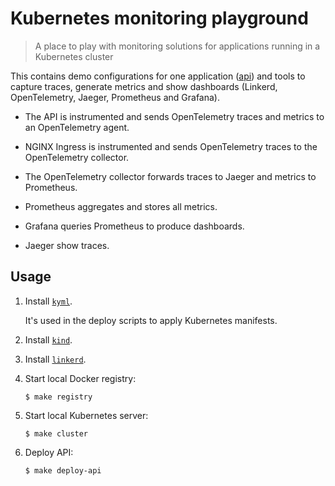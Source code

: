 # Kubernetes monitoring playground

> A place to play with monitoring solutions for applications running in a Kubernetes cluster

This contains demo configurations for one application ([api](./api)) and tools to capture traces, generate metrics and show dashboards (Linkerd, OpenTelemetry, Jaeger, Prometheus and Grafana).

- The API is instrumented and sends OpenTelemetry traces and metrics to an OpenTelemetry agent.

- NGINX Ingress is instrumented and sends OpenTelemetry traces to the OpenTelemetry collector.

- The OpenTelemetry collector forwards traces to Jaeger and metrics to Prometheus.

- Prometheus aggregates and stores all metrics.

- Grafana queries Prometheus to produce dashboards.

- Jaeger show traces.

## Usage

1. Install [`kyml`](https://github.com/frigus02/kyml).

   It's used in the deploy scripts to apply Kubernetes manifests.

1. Install [`kind`](https://kind.sigs.k8s.io).

1. Install [`linkerd`](https://linkerd.io/2/getting-started/#step-1-install-the-cli).

1. Start local Docker registry:

   ```console
   $ make registry
   ```

1. Start local Kubernetes server:

   ```console
   $ make cluster
   ```

1. Deploy API:

   ```console
   $ make deploy-api
   ```
